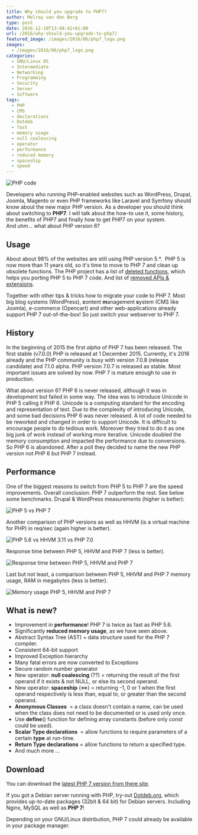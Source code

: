```yaml
---
title: Why should you upgrade to PHP7?
author: Melroy van den Berg
type: post
date: 2016-12-10T13:49:41+01:00
url: /2016/why-should-you-upgrade-to-php7/
featured_image: /images/2016/06/php7_logo.png
images:
  - /images/2016/06/php7_logo.png
categories:
  - GNU/Linux OS
  - Intermediate
  - Networking
  - Programming
  - Security
  - Server
  - Software
tags:
  - PHP
  - CMS
  - declarations
  - Dotdeb
  - fast
  - memory usage
  - null coalescing
  - operator
  - performance
  - reduced memory
  - spaceship
  - speed
---
```


![PHP code](/images/2016/06/php_code.jpg)

Developers who running PHP-enabled websites such as WordPress, Drupal, Joomla, Magento or even PHP frameworks like Laravel and Symfony should know about the new major PHP version. As a developer you should think about switching to **PHP7**. I will talk about the how-to use it, some history, the benefits of PHP7 and finally how to get PHP7 on your system.  
And uhm... what about PHP version 6?

## Usage

About about 98% of the websites are still using PHP version 5.\*.  PHP 5 is now more than 11 years old, so it's time to move to PHP 7 and clean up obsolete functions. The PHP project has a list of [deleted functions](http://php.net/manual/en/migration70.incompatible.php#migration70.incompatible.removed-functions), which helps you porting PHP 5 to PHP 7 code. And list of [removed APIs & extensions](https://wiki.php.net/rfc/removal_of_dead_sapis_and_exts).

Together with other tips & tricks how to migrate your code to PHP 7. Most big blog systems (WordPress), **c**ontent **m**anagement **s**ystem (CMS like Joomla), e-commerce (Opencart) and other web-applications already support PHP 7 out-of-the-box! So just switch your webserver to PHP 7.

## History

In the beginning of 2015 the first _alpha_ of PHP 7 has been released. The first stable (v7.0.0) PHP is released at 1 December 2015. Currently, it's 2016 already and the PHP community is busy with version 7.0.8 (release candidate) and 7.1.0 alpha. PHP version 7.0.7 is released as stable. Most important issues are solved by now. PHP 7 is mature enough to use in production.

What about version 6? PHP 6 is never released, although it was in development but failed in some way. The idea was to introduce Unicode in PHP 5 calling it PHP 6. Unicode is a computing standard for the encoding and representation of text. Due to the complexity of introducing Unicode, and some bad decisions PHP 6 was never released. A lot of code needed to be reworked and changed in order to support Unicode. It is difficult to encourage people to do tedious work. Moreover they tried to do it as one big junk of work instead of working more iterative. Unicode doubled the memory consumption and impacted the performance due to conversions. So PHP 6 is abandoned. After a poll they decided to name the new PHP version not PHP 6 but PHP 7 instead.

## Performance

One of the biggest reasons to switch from PHP 5 to PHP 7 are the speed improvements. Overall conclusion: PHP 7 outperform the rest. See below some benchmarks. Drupal & WordPress measurements (higher is better):

![PHP 5 vs PHP 7 ](/images/2016/05/speed_benchmark.png "PHP 5 vs PHP 7 website (**2x faster**!)")

Another comparison of PHP versions as well as HHVM (is a virtual machine for PHP) in req/sec (again higher is better).

![PHP 5.6 vs HHVM 3.11 vs PHP 7.0](/images/2016/05/requests_per_seconds.png "PHP 5.6 vs HHVM 3.11 vs PHP 7.0")

Response time between PHP 5, HHVM and PHP 7 (less is better).

![Response time between PHP 5, HHVM and PHP 7](/images/2016/05/respond_time.png "Response time between PHP 5, HHVM and PHP 7")

Last but not least, a comparison between PHP 5, HHVM and PHP 7 memory usage, RAM in megabytes (less is better).

![Memory usage PHP 5, HHVM and PHP 7](/images/2016/05/memory_useage.png "Memory usage PHP 5, HHVM and PHP 7")

## What is new?

- Improvement in **performance**! PHP 7 is twice as fast as PHP 5.6.
- Significantly **reduced memory usage**, as we have seen above.
- Abstract Syntax Tree (AST) = data structure used for the PHP 7 compiler.
- Consistent 64-bit support
- Improved Exception hierarchy
- Many fatal errors are now converted to Exceptions
- Secure random number generator
- New operator: **null coalescing** (??) = returning the result of the first operand if it exists & not NULL, or else its second operand.
- New operator: **spaceship** (<=>) = returning -1, 0 or 1 when the first operand respectively is less than, equal to, or greater than the second operand.
- **Anonymous Classes**  = a class doesn't contain a name, can be used when the class does not need to be documented or is used only once.
- Use **define**() function for defining array constants (before only _const_ could be used).
- **Scalar Type declarations**  = allow functions to require parameters of a certain **type** at run-time.
- **Return Type declarations** = allow functions to return a specified type.
- And much more ...

## Download

You can download the [latest PHP 7 version from there site](http://www.php.net/downloads.php).

If you got a Debian server running with PHP, try-out [Dotdeb.org](https://www.dotdeb.org/instructions/), which provides up-to-date packages (32bit & 64 bit) for Debian servers. Including Nginx, MySQL as well as **PHP 7**!

Depending on your GNU/Linux distribution, PHP 7 could already be available in your package manager.
